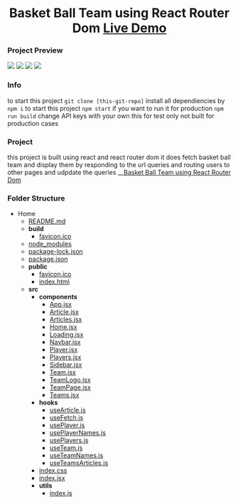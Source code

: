 <h1 align="center">Basket Ball Team using React Router Dom <a href="https://glistening-squirrel-300a41.netlify.app/">Live Demo</a></h1>


### Project Preview

![](https://i.ibb.co/NKVt3yC/glistening-squirrel-300a41-netlify-app.jpg)
![](https://i.ibb.co/QbtJkxF/glistening-squirrel-300a41-netlify-app-1.jpg)
![](https://i.ibb.co/KKDcqQ7/glistening-squirrel-300a41-netlify-app-2.jpg)
![](https://i.ibb.co/N1xjNt8/glistening-squirrel-300a41-netlify-app-3.jpg)

### Info

to start this project `git clone [this-git-repo]`
install all dependiencies by `npm i`
to start this project `npm start`
if you want to run it for production `npm run build`
change API keys with your own this for test only not built for production cases

### Project

this project is built using react and react router dom it does fetch basket ball team and display them by responding to the
url queries and routing users to other pages and udpdate the queries
 __[Basket Ball Team using React Router Dom](https://glistening-squirrel-300a41.netlify.app/)

### Folder Structure

- Home
   - [README.md](README.md)
   - __build__
     - [favicon.ico](build/favicon.ico)
   - [node\_modules](node_modules)
   - [package\-lock.json](package-lock.json)
   - [package.json](package.json)
   - __public__
     - [favicon.ico](public/favicon.ico)
     - [index.html](public/index.html)
   - __src__
     - __components__
       - [App.jsx](src/components/App.jsx)
       - [Article.jsx](src/components/Article.jsx)
       - [Articles.jsx](src/components/Articles.jsx)
       - [Home.jsx](src/components/Home.jsx)
       - [Loading.jsx](src/components/Loading.jsx)
       - [Navbar.jsx](src/components/Navbar.jsx)
       - [Player.jsx](src/components/Player.jsx)
       - [Players.jsx](src/components/Players.jsx)
       - [Sidebar.jsx](src/components/Sidebar.jsx)
       - [Team.jsx](src/components/Team.jsx)
       - [TeamLogo.jsx](src/components/TeamLogo.jsx)
       - [TeamPage.jsx](src/components/TeamPage.jsx)
       - [Teams.jsx](src/components/Teams.jsx)
     - __hooks__
       - [useArticle.js](src/hooks/useArticle.js)
       - [useFetch.js](src/hooks/useFetch.js)
       - [usePlayer.js](src/hooks/usePlayer.js)
       - [usePlayerNames.js](src/hooks/usePlayerNames.js)
       - [usePlayers.js](src/hooks/usePlayers.js)
       - [useTeam.js](src/hooks/useTeam.js)
       - [useTeamNames.js](src/hooks/useTeamNames.js)
       - [useTeamsArticles.js](src/hooks/useTeamsArticles.js)
     - [index.css](src/index.css)
     - [index.jsx](src/index.jsx)
     - __utils__
       - [index.js](src/utils/index.js)
